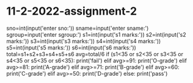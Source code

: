 # 11-2-2022-assignment-2
sno=int(input('enter sno:'))
sname=input('enter sname:')
sgroup=input('enter sgroup:')
s1=int(input('s1 marks:'))
s2=int(input('s2 marks:'))
s3=int(input('s3 marks:'))
s4=int(input('s4 marks:'))
s5=int(input('s5 marks:'))
s6=int(input('s6 marks:'))
total=s1+s2+s3+s4+s5+s6
avg=total/6
if (s1<35 or s2<35 or s3<35 or s4<35 or s5<35 or s6<35):
    print('fail')
elif avg>=91:
    print('O-grade')
elif avg>=81:
    print('A-grade')
elif avg>=71: 
    print('B-grade')
elif avg>=60:
    print('C-grade')
elif avg>=50:
    print('D-grade')
else:
    print('pass')

